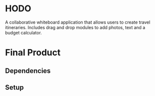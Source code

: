 # HODO

A collaborative whiteboard application that allows users to create travel itineraries. Includes drag and drop modules to add photos, text and a budget calculator.

# Final Product

## Dependencies

## Setup
